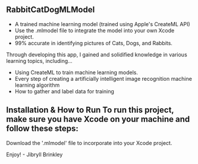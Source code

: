 ## RabbitCatDogMLModel

* A trained machine learning model (trained using Apple's CreateML API)
* Use the .mlmodel file to integrate the model into your own Xcode project. 
* 99% accurate in identifying pictures of Cats, Dogs, and Rabbits.

Through developing this app, I gained and solidified knowledge in various learning topics, including...

* Using CreateML to train machine learning models.
* Every step of creating a artificially intelligent image recognition machine learning algorithm
* How to gather and label data for training

## Installation & How to Run To run this project, make sure you have Xcode on your machine and follow these steps:

Download the '.mlmodel' file to incorporate into your Xcode project.

Enjoy! - Jibryll Brinkley
